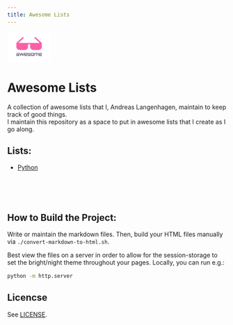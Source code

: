 ```yaml
---
title: Awesome Lists
---
```


<img src="res/logo.png" alt="Logo" width="100"/>

# Awesome Lists

A collection of awesome lists that I, Andreas Langenhagen, maintain to keep track of good things.  
I maintain this repository as a space to put in awesome lists that I create as I go along.

## Lists:

- [Python](python.html)

<br><br><br>

## How to Build the Project:

Write or maintain the markdown files.
Then, build your HTML files manually via `./convert-markdown-to-html.sh`.

Best view the files on a server in order to allow for the session-storage to set the bright/night
theme throughout your pages. Locally, you can run e.g.:

```bash
python -m http.server
```

## Licencse

See [LICENSE](LICENSE).
